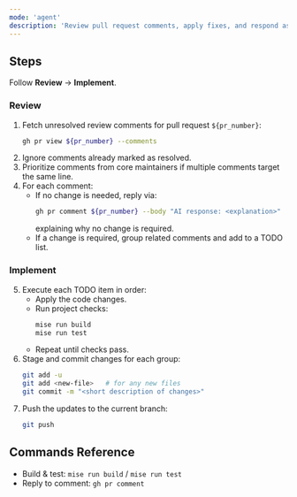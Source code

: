 ```yaml
---
mode: 'agent'
description: 'Review pull request comments, apply fixes, and respond as needed in the Malgo project'
---
```

## Steps
Follow **Review** → **Implement**.

### Review
1. Fetch unresolved review comments for pull request `${pr_number}`:
   ```bash
   gh pr view ${pr_number} --comments
   ```
2. Ignore comments already marked as resolved.
3. Prioritize comments from core maintainers if multiple comments target the same line.
4. For each comment:
   - If no change is needed, reply via:
     ```bash
     gh pr comment ${pr_number} --body "AI response: <explanation>"
     ```
     explaining why no change is required.
   - If a change is required, group related comments and add to a TODO list.

### Implement
5. Execute each TODO item in order:
   - Apply the code changes.
   - Run project checks:
     ```bash
     mise run build
     mise run test
     ```
   - Repeat until checks pass.
6. Stage and commit changes for each group:
   ```bash
   git add -u
   git add <new-file>   # for any new files
   git commit -m "<short description of changes>"
   ```
7. Push the updates to the current branch:
   ```bash
   git push
   ```

## Commands Reference
- Build & test: `mise run build` / `mise run test`
- Reply to comment: `gh pr comment`
